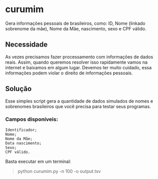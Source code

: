 # curumim
Gera informações pessoais de brasileiros, como: ID, Nome (linkado sobrenome da mãe), Nome da Mãe, nascimento, sexo e CPF válido.

## Necessidade
As vezes precisamos fazer processamento com informações de dados reais. Assim, quando queremos resolver isso rapidamente vamos na 
internet e baixamos em algum lugar.
Devemos ter muito cuidado, essa informações podem violar o direito de informações pessoais.

## Solução
Esse simples script gera a quantidade de dados simulados de nomes e sobrenomes brasileiros que você precisa para testar seus programas.

### Campos disponíveis:
```
Identificador;
Nome;
Nome da Mãe;
Data nascimento;
Sexo;
CPF válido.
```
Basta executar em um terminal:
>python curumim.py -n 100 -o output.tsv
